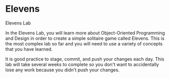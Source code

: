 # Elevens
Elevens Lab

<p>In the Elevens Lab, you will learn more about Object-Oriented Programming and Design in order to create a simple solitaire game called Elevens. This is the most complex lab so far and you will need to use a variety of concepts that you have learned.</p>

<p>It is good practice to stage, commit, and push your changes each day. This lab will take several weeks to complete so you don't want to accidentally lose any work because you didn't push your changes.</p>
